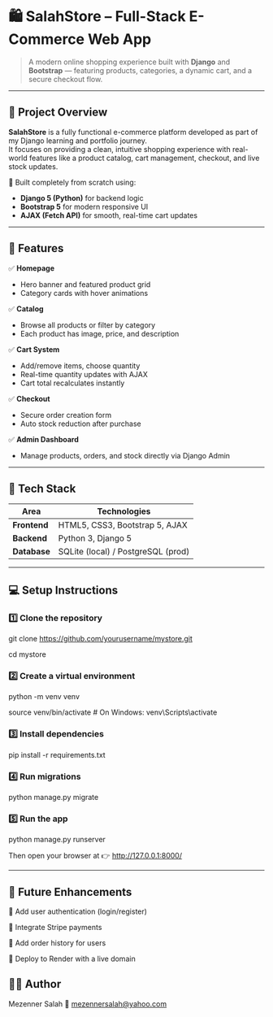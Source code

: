 # 🛍️   SalahStore – Full-Stack E-Commerce Web App

> A modern online shopping experience built with **Django** and **Bootstrap** — featuring products, categories, a dynamic cart, and a secure checkout flow.

---

## 🎯 Project Overview

**SalahStore** is a fully functional e-commerce platform developed as part of my Django learning and portfolio journey.  
It focuses on providing a clean, intuitive shopping experience with real-world features like a product catalog, cart management, checkout, and live stock updates.

🧩 Built completely from scratch using:
- **Django 5 (Python)** for backend logic  
- **Bootstrap 5** for modern responsive UI  
- **AJAX (Fetch API)** for smooth, real-time cart updates  

---

## 🌟 Features

✅ **Homepage**
- Hero banner and featured product grid  
- Category cards with hover animations  

✅ **Catalog**
- Browse all products or filter by category  
- Each product has image, price, and description  

✅ **Cart System**
- Add/remove items, choose quantity  
- Real-time quantity updates with AJAX  
- Cart total recalculates instantly  

✅ **Checkout**
- Secure order creation form  
- Auto stock reduction after purchase  

✅ **Admin Dashboard**
- Manage products, orders, and stock directly via Django Admin  

---

## 🧰 Tech Stack

| Area | Technologies |
|------|---------------|
| **Frontend** | HTML5, CSS3, Bootstrap 5, AJAX |
| **Backend** | Python 3, Django 5 |
| **Database** | SQLite (local) / PostgreSQL (prod) |

---

## 💻 Setup Instructions

### 1️⃣ Clone the repository  
git clone https://github.com/yourusername/mystore.git 

cd mystore

### 2️⃣ Create a virtual environment

python -m venv venv

source venv/bin/activate   # On Windows: venv\Scripts\activate

### 3️⃣ Install dependencies

pip install -r requirements.txt

### 4️⃣ Run migrations

python manage.py migrate

### 5️⃣ Run the app

python manage.py runserver

Then open your browser at 👉 http://127.0.0.1:8000/

---

## 🏁 Future Enhancements

🔹 Add user authentication (login/register)

🔹 Integrate Stripe payments

🔹 Add order history for users

🔹 Deploy to Render with a live domain

## 👨‍💻 Author
Mezenner Salah
📧 mezennersalah@yahoo.com

